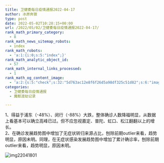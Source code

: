 ```yaml
---
title: 卫健委每日疫情通报2022-04-17
author: 冰原奔狼
type: post
date: 2022-05-02T10:28:15+00:00
url: /2022/05/02/卫健委每日疫情通报2022-04-17/
rank_math_primary_category:
  - 8
rank_math_news_sitemap_robots:
  - index
rank_math_robots:
  - 'a:1:{i:0;s:5:"index";}'
rank_math_analytic_object_id:
  - 57
rank_math_internal_links_processed:
  - 1
rank_math_og_content_image:
  - 'a:2:{s:5:"check";s:32:"5d763ac12e8f6f26d5a98df325c51d82";s:6:"images";a:0:{}}'
categories:
  - 卫健委每日疫情通报
  - 魔都渡劫记录

---
```

1、得益于浦东（-48%）、闵行（-88%）大跌，整体确诊人数降福明显，从数据上看基本可以确立高峰已过。但不应忽视嘉定、普陀、虹口、松江翻翻以上的增长。  
2、在确诊发展趋势图中增加了无症状转归来源占比，刨除前期outlier来看，趋势明显，原因未明。同理，在无症状感染发展趋势图中增加了累计确诊率，刨除前期outlier来看，趋势明显，原因未明。

<img decoding="async" src="https://i0.wp.com/s2.loli.net/2022/05/02/bHzeRg3cqSrXwfv.jpg?w=640&#038;ssl=1" alt="img22041801" data-recalc-dims="1" />